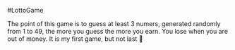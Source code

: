 #LottoGame

The point of this game is to guess at least 3 numers, generated randomly from 1 to 49, the more you guess the more you earn. 
You lose when you are out of money. 
It is my first game, but not last 🤙
